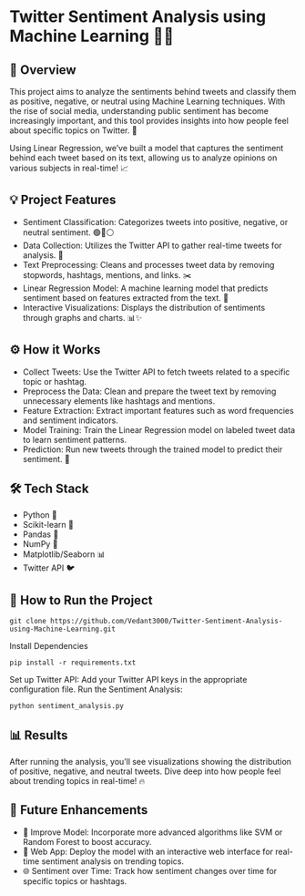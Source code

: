 # Twitter Sentiment Analysis using Machine Learning 🤖💬
## 📄 Overview
This project aims to analyze the sentiments behind tweets and classify them as positive, negative, or neutral using Machine Learning techniques. With the rise of social media, understanding public sentiment has become increasingly important, and this tool provides insights into how people feel about specific topics on Twitter. 🚀

Using Linear Regression, we’ve built a model that captures the sentiment behind each tweet based on its text, allowing us to analyze opinions on various subjects in real-time! 📈

## 💡 Project Features
- Sentiment Classification: Categorizes tweets into positive, negative, or neutral sentiment. 🟢🔴⚪️
- Data Collection: Utilizes the Twitter API to gather real-time tweets for analysis. 📲
- Text Preprocessing: Cleans and processes tweet data by removing stopwords, hashtags, mentions, and links. ✂️
- Linear Regression Model: A machine learning model that predicts sentiment based on features extracted from the text. 🧠
- Interactive Visualizations: Displays the distribution of sentiments through graphs and charts. 📊✨
## ⚙️ How it Works
- Collect Tweets: Use the Twitter API to fetch tweets related to a specific topic or hashtag.
- Preprocess the Data: Clean and prepare the tweet text by removing unnecessary elements like hashtags and mentions.
- Feature Extraction: Extract important features such as word frequencies and sentiment indicators.
- Model Training: Train the Linear Regression model on labeled tweet data to learn sentiment patterns.
- Prediction: Run new tweets through the trained model to predict their sentiment. 🎯
## 🛠️ Tech Stack
- Python 🐍
- Scikit-learn 🧠
- Pandas 🐼
- NumPy 🔢
- Matplotlib/Seaborn 📊
- Twitter API 🐦

## 🚀 How to Run the Project
```
git clone https://github.com/Vedant3000/Twitter-Sentiment-Analysis-using-Machine-Learning.git
```
Install Dependencies
```
pip install -r requirements.txt
```
Set up Twitter API: Add your Twitter API keys in the appropriate configuration file.
Run the Sentiment Analysis:
```
python sentiment_analysis.py
```

## 📊 Results
After running the analysis, you’ll see visualizations showing the distribution of positive, negative, and neutral tweets. Dive deep into how people feel about trending topics in real-time! 🔥

## 🌟 Future Enhancements
- 🧠 Improve Model: Incorporate more advanced algorithms like SVM or Random Forest to boost accuracy.
- 📱 Web App: Deploy the model with an interactive web interface for real-time sentiment analysis on trending topics.
- 🌐 Sentiment over Time: Track how sentiment changes over time for specific topics or hashtags.
